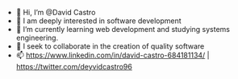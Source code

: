 - 👋 Hi, I’m @David Castro
- 👀 I am deeply interested in software development
- 🌱 I’m currently learning web development and studying systems engineering.
- 💞️ I seek to collaborate in the creation of quality software
- 📫 https://www.linkedin.com/in/david-castro-684181134/ | https://twitter.com/deyvidcastro96

<!---
davidcastro96/davidcastro96 is a ✨ special ✨ repository because its `README.md` (this file) appears on your GitHub profile.
You can click the Preview link to take a look at your changes.
--->
